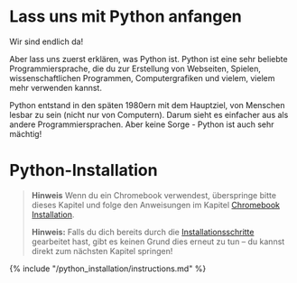 # Lass uns mit Python anfangen

Wir sind endlich da!

Aber lass uns zuerst erklären, was Python ist. Python ist eine sehr beliebte Programmiersprache, die du zur Erstellung von Webseiten, Spielen, wissenschaftlichen Programmen, Computergrafiken und vielem, vielem mehr verwenden kannst.

Python entstand in den späten 1980ern mit dem Hauptziel, von Menschen lesbar zu sein (nicht nur von Computern). Darum sieht es einfacher aus als andere Programmiersprachen. Aber keine Sorge - Python ist auch sehr mächtig!

# Python-Installation

> **Hinweis** Wenn du ein Chromebook verwendest, überspringe bitte dieses Kapitel und folge den Anweisungen im Kapitel [Chromebook Installation](../chromebook_setup/README.md).
> 
> **Hinweis:** Falls du dich bereits durch die [Installationsschritte](../installation/README.md) gearbeitet hast, gibt es keinen Grund dies erneut zu tun – du kannst direkt zum nächsten Kapitel springen!

{% include "/python_installation/instructions.md" %}
